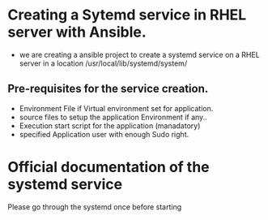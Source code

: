 
# Creating a Sytemd service in RHEL server with Ansible.

- we are creating a ansible project to create a systemd service on a RHEL server in a location /usr/local/lib/systemd/system/

## Pre-requisites for the service creation.

- Environment File if Virtual environment set for application.
- source files to setup the application Environment if any..
- Execution start script for the application (manadatory)
- specified Application user with enough Sudo right.

# Official documentation of the systemd service

Please go through the systemd once before starting 
[](access.redhat.com/documentation/en-us/red_hat_enterprise_linux/7/html/system_administrators_guide/chap-managing_services_with_systemd)
